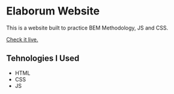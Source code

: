 # Elaborum Website

This is a website built to practice BEM Methodology, JS and CSS.

<a href="https://nicorozo.github.io/elaborum/">Check it live.</a>

<h2>Tehnologies I Used</h2>
<ul>
  <li>HTML</li>
  <li>CSS</li>
  <li>JS</li>
</ul>
